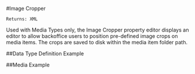 #Image Cropper

`Returns: XML`

Used with Media Types only, the Image Cropper property editor displays an editor to allow backoffice users to position pre-defined image crops on media items. The crops are saved to disk within the media item folder path.

##Data Type Definition Example



##Media Example


